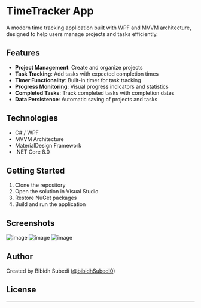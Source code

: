 # TimeTracker App

A modern time tracking application built with WPF and MVVM architecture, designed to help users manage projects and tasks efficiently.

## Features

- **Project Management**: Create and organize projects
- **Task Tracking**: Add tasks with expected completion times
- **Timer Functionality**: Built-in timer for task tracking
- **Progress Monitoring**: Visual progress indicators and statistics
- **Completed Tasks**: Track completed tasks with completion dates
- **Data Persistence**: Automatic saving of projects and tasks

## Technologies

- C# / WPF
- MVVM Architecture
- MaterialDesign Framework
- .NET Core 8.0

## Getting Started

1. Clone the repository
2. Open the solution in Visual Studio
3. Restore NuGet packages
4. Build and run the application

## Screenshots

![image](https://github.com/user-attachments/assets/8f6dbfd3-5727-4283-8bf7-7472117fa1d5)
![image](https://github.com/user-attachments/assets/9b3a271d-fa26-41b7-8863-782aaa43fa6a)
![image](https://github.com/user-attachments/assets/aac328c9-bc9a-45c6-950d-d11ba39c9d77)

## Author


Created by Bibidh Subedi ([@bibidhSubedi0](https://github.com/bibidhSubedi0))

## License

---
